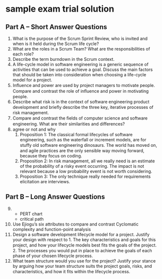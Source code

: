 # sample exam trial solution

## Part A – Short Answer Questions
1. What is the purpose of the Scrum Sprint Review, who is invited and when is it held during the Scrum life cycle?
2. What are the roles in a Scrum Team? What are the responsibilities of each role?
3. Describe the term burndown in the Scrum context.
4. A life-cycle model in software engineering is a generic sequence of activities that can be used to achieve a goal. Discuss the main factors that should be taken into consideration when choosing a life-cycle model for a project.
5. Inﬂuence and power are used by project managers to motivate people. Compare and contrast the role of inﬂuence and power in motivating people.
6. Describe what risk is in the context of software engineering product development and brieﬂy describe the three key, iterative processes of risk management.
7. Compare and contrast the ﬁelds of computer science and software engineering. What are their similarities and diﬀerences?
8. agree or not and why
    1. Proposition 1: The classical formal lifecycles of software engineering, such as the waterfall or increment models, are for stuﬀy old software engineering dinosaurs. The world has moved on, and agile practices are the only sensible way moving forward, because they focus on coding.
    2. Proposition 2: In risk management, all we really need is an estimate of the probability of a risky event occurring. The impact is not relevant because a low probability event is not worth considering.
    3. Proposition 3: The only technique really needed for requirements elicitation are interviews.


## Part B – Long Answer Questions
9. + PERT chart
   + critical path
10. Use Ejiogu’s six attributes to compare and contrast Cyclomatic complexity and function-point analysis
11. Design a software development lifecycle model for a project. Justify your design with respect to 1. The key characteristics and goals for this project, and how your lifecycle models best ﬁts the goals of the project. 2. The processes you would put in place to achieve the goals of each phase of your chosen lifecycle process.
12. What team structure would you use for the project? Justify your stance by arguing how your team structure suits the project goals, risks, and characteristics, and how it ﬁts within the lifecycle process.
